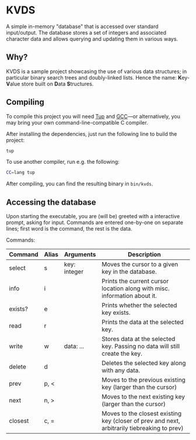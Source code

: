 # KVDS

A simple in-memory "database" that is accessed over standard input/output. The database stores a set of integers and associated character data and allows querying and updating them in various ways.

## Why?

KVDS is a sample project showcasing the use of various data structures; in particular binary search trees and doubly-linked lists. Hence the name: **K**ey-**V**alue store built on **D**ata **S**tructures.

## Compiling

To compile this project you will need [Tup](https://gittup.org/tup/index.html) and [GCC](https://gcc.gnu.org)—or alternatively, you may bring your own command-line-compatible C compiler.

After installing the dependencies, just run the following line to build the project:

```bash
tup
```

To use another compiler, run e.g. the following:

```bash
CC=lang tup
```

After compiling, you can find the resulting binary in `bin/kvds`.

## Accessing the database

Upon starting the executable, you are (will be) greeted with a interactive prompt, asking for input. Commands are entered one-by-one on separate lines; first word is the command, the rest is the data.

Commands:

| Command | Alias | Arguments | Description |
| --- | --- | --- | --- |
| select | s | key: integer | Moves the cursor to a given key in the database. |
| info | i | | Prints the current cursor location along with misc. information about it. |
| exists? | e | | Prints whether the selected key exists. |
| read | r | | Prints the data at the selected key. |
| write | w | data: ... | Stores data at the selected key. Passing no data will still create the key. |
| delete | d | | Deletes the selected key along with any data. |
| prev | p, < | | Moves to the previous existing key (larger than the cursor) |
| next | n, > | | Moves to the next existing key (larger than the cursor) |
| closest | c, = | | Moves to the closest existing key (closer of prev and next, arbitrarily tiebreaking to prev) |

